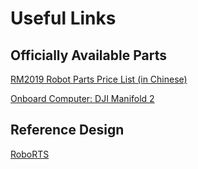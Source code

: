 # Useful Links

## Officially Available Parts
[RM2019 Robot Parts Price List (in Chinese)](https://www.robomaster.com/zh-CN/resource/pages/1007?type=announcementSub)

[Onboard Computer: DJI Manifold 2](https://www.dji.com/sg/manifold-2)

## Reference Design
[RoboRTS](https://robomaster.github.io/RoboRTS-Tutorial/#/en/roborts)